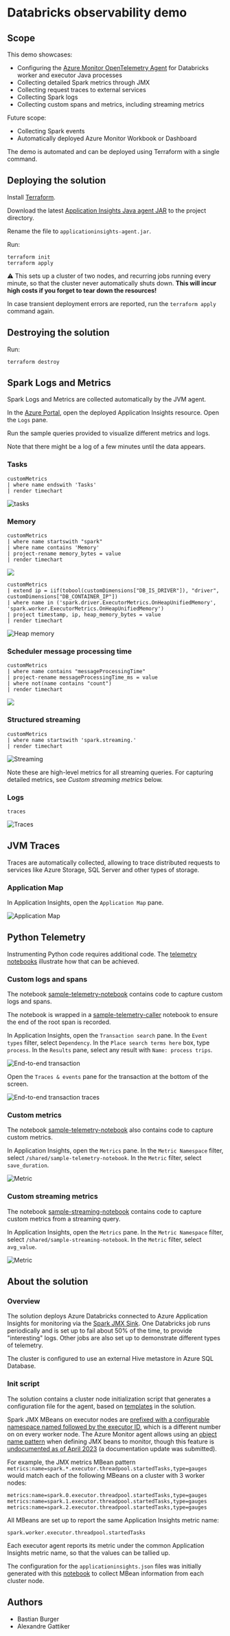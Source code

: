 # Databricks observability demo

## Scope

This demo showcases:

- Configuring the [Azure Monitor OpenTelemetry Agent](https://learn.microsoft.com/azure/azure-monitor/app/opentelemetry-enable?tabs=net) for Databricks worker and executor Java processes
- Collecting detailed Spark metrics through JMX
- Collecting request traces to external services
- Collecting Spark logs
- Collecting custom spans and metrics, including streaming metrics

Future scope:

- Collecting Spark events
- Automatically deployed Azure Monitor Workbook or Dashboard

The demo is automated and can be deployed using Terraform with a single command.

## Deploying the solution

Install [Terraform](https://www.terraform.io/downloads.html).

Download the latest [Application Insights Java agent JAR](https://github.com/microsoft/ApplicationInsights-Java/releases) to the project directory.

Rename the file to `applicationinsights-agent.jar`.

Run:

```shell
terraform init
terraform apply
```

⚠️ This sets up a cluster of two nodes, and recurring jobs running every minute, so that the cluster never automatically shuts down. **This will incur high costs if you forget to tear down the resources!**

In case transient deployment errors are reported, run the `terraform apply` command again.

## Destroying the solution

Run:

```shell
terraform destroy
```

## Spark Logs and Metrics

Spark Logs and Metrics are collected automatically by the JVM agent.

In the [Azure Portal](https://portal.azure.com/#view/HubsExtension/BrowseResource/resourceType/microsoft.insights%2Fcomponents), open the deployed Application Insights resource. Open the `Logs` pane.

Run the sample queries provided to visualize different metrics and logs.

Note that there might be a log of a few minutes until the data appears.

### Tasks

```kql
customMetrics
| where name endswith 'Tasks'
| render timechart
```

![tasks](assets/tasks.png)

### Memory

```kql
customMetrics
| where name startswith "spark"
| where name contains 'Memory'
| project-rename memory_bytes = value
| render timechart
```

![](assets/memory.png)

```kql
customMetrics
| extend ip = iif(tobool(customDimensions["DB_IS_DRIVER"]), "driver", customDimensions["DB_CONTAINER_IP"])
| where name in ('spark.driver.ExecutorMetrics.OnHeapUnifiedMemory', 'spark.worker.ExecutorMetrics.OnHeapUnifiedMemory')
| project timestamp, ip, heap_memory_bytes = value
| render timechart
```

![Heap memory](assets/heap_memory.png)

### Scheduler message processing time

```kql
customMetrics
| where name contains "messageProcessingTime"
| project-rename messageProcessingTime_ms = value
| where not(name contains "count")
| render timechart
```

![](assets/messageProcessingTime.png)

### Structured streaming

```kql
customMetrics
| where name startswith 'spark.streaming.'
| render timechart
```

![Streaming](assets/streaming.png)

Note these are high-level metrics for all streaming queries. For capturing detailed metrics, see *Custom streaming metrics* below. 

### Logs

```kql
traces
```

![Traces](assets/traces.png)

## JVM Traces

Traces are automatically collected, allowing to trace distributed requests to services like Azure Storage, SQL Server and other types of storage.

### Application Map

In Application Insights, open the `Application Map` pane.

![Application Map](assets/application_map.png)

## Python Telemetry

Instrumenting Python code requires additional code. The [telemetry notebooks](modules/databricks/notebooks/) illustrate how that can be achieved.

### Custom logs and spans

The notebook [sample-telemetry-notebook](modules/databricks/notebooks/sample-telemetry-notebook.py) contains code to capture custom logs and spans.

The notebook is wrapped in a [sample-telemetry-caller](modules/databricks/notebooks/sample-telemetry-caller.py) notebook to ensure the end of the root span is recorded.

In Application Insights, open the `Transaction search` pane. In the `Event types` filter, select `Dependency`. In the `Place search terms here` box, type `process`.  In the `Results` pane, select any result with `Name: process trips`.

![End-to-end transaction](assets/transaction.png)

Open the `Traces & events` pane for the transaction at the bottom of the screen.

![End-to-end transaction traces](assets/transaction_traces.png)

### Custom metrics

The notebook [sample-telemetry-notebook](modules/databricks/notebooks/sample-telemetry-notebook.py) also contains code to capture custom metrics.

In Application Insights, open the `Metrics` pane. In the `Metric Namespace` filter, select `/shared/sample-telemetry-notebook`.  In the `Metric` filter, select `save_duration`.

![Metric](assets/metric.png)

### Custom streaming metrics

The notebook [sample-streaming-notebook](modules/databricks/notebooks/sample-streaming-notebook.py) contains code to capture custom metrics from a streaming query.

In Application Insights, open the `Metrics` pane. In the `Metric Namespace` filter, select `/shared/sample-streaming-notebook`.  In the `Metric` filter, select `avg_value`.

![Metric](assets/streaming_custom.png)

## About the solution

### Overview

The solution deploys Azure Databricks connected to Azure Application Insights for monitoring via the [Spark JMX Sink](https://spark.apache.org/docs/latest/monitoring.html). One Databricks job runs periodically and is set up to fail about 50% of the time, to provide "interesting" logs. Other jobs are also set up to demonstrate different types of telemetry.

The cluster is configured to use an external Hive metastore in Azure SQL Database.

### Init script

The solution contains a cluster node initialization script that generates a configuration file for the agent, based on [templates](modules/adb) in the solution.

Spark JMX MBeans on executor nodes are [prefixed with a configurable namespace named followed by the executor ID](https://github.com/apache/spark/blob/04816474bfcc05c7d90f7b7e8d35184d95c78cbd/core/src/main/scala/org/apache/spark/metrics/MetricsSystem.scala#L131), which is a different number on on every worker node. The Azure Monitor agent allows using an [object name pattern](https://docs.oracle.com/javase/8/docs/api/javax/management/ObjectName.html) when defining JMX beans to monitor, though this feature is [undocumented as of April 2023](https://learn.microsoft.com/en-us/azure/azure-monitor/app/java-jmx-metrics-configuration#types-of-collected-metrics-and-available-configuration-options) (a documentation update was submitted).

For example, the JMX metrics MBean pattern `metrics:name=spark.*.executor.threadpool.startedTasks,type=gauges` would match each of the following MBeans on a cluster with 3 worker nodes:

```
metrics:name=spark.0.executor.threadpool.startedTasks,type=gauges
metrics:name=spark.1.executor.threadpool.startedTasks,type=gauges
metrics:name=spark.2.executor.threadpool.startedTasks,type=gauges
```

All MBeans are set up to report the same Application Insights metric name:

```
spark.worker.executor.threadpool.startedTasks
```

Each executor agent reports its metric under the common Application Insights metric name, so that the values can be tallied up.

The configuration for the `applicationinsights.json` files was initially generated with this [notebook](assets/dump-jmx.ipynb) to collect MBean information from each cluster node.

## Authors

- Bastian Burger
- Alexandre Gattiker
